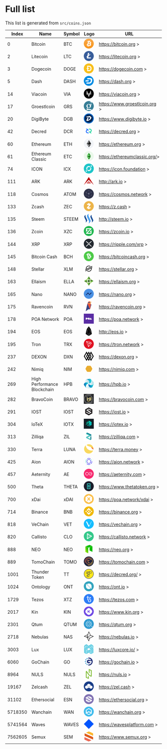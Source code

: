 # Full list

This list is generated from `src/coins.json`

| Index   | Name                        | Symbol | Logo                                                                                                   | URL                            |
| ------- | --------------------------- | ------ | ------------------------------------------------------------------------------------------------------ | ------------------------------ |
| 0       | Bitcoin                     | BTC    | <img src="https://raw.githubusercontent.com/TrustWallet/tokens/master/coins/0.png" width="32" />       | <https://bitcoin.org>         > |
| 2       | Litecoin                    | LTC    | <img src="https://raw.githubusercontent.com/TrustWallet/tokens/master/coins/2.png" width="32" />       | <https://litecoin.org>        > |
| 3       | Dogecoin                    | DOGE   | <img src="https://raw.githubusercontent.com/TrustWallet/tokens/master/coins/3.png" width="32" />       | <https://dogecoin.com>        > |
| 5       | Dash                        | DASH   | <img src="https://raw.githubusercontent.com/TrustWallet/tokens/master/coins/5.png" width="32" />       | <https://dash.org>            > |
| 14      | Viacoin                     | VIA    | <img src="https://raw.githubusercontent.com/TrustWallet/tokens/master/coins/14.png" width="32" />      | <https://viacoin.org>         > |
| 17      | Groestlcoin                 | GRS    | <img src="https://raw.githubusercontent.com/TrustWallet/tokens/master/coins/17.png" width="32" />      | <https://www.groestlcoin.org> > |
| 20      | DigiByte                    | DGB    | <img src="https://raw.githubusercontent.com/TrustWallet/tokens/master/coins/20.png" width="32" />      | <https://www.digibyte.io>     > |
| 42      | Decred                      | DCR    | <img src="https://raw.githubusercontent.com/TrustWallet/tokens/master/coins/42.png" width="32" />      | <https://decred.org>          > |
| 60      | Ethereum                    | ETH    | <img src="https://raw.githubusercontent.com/TrustWallet/tokens/master/coins/60.png" width="32" />      | <https://ethereum.org>        > |
| 61      | Ethereum Classic            | ETC    | <img src="https://raw.githubusercontent.com/TrustWallet/tokens/master/coins/61.png" width="32" />      | <https://ethereumclassic.org/>> |
| 74      | ICON                        | ICX    | <img src="https://raw.githubusercontent.com/TrustWallet/tokens/master/coins/74.png" width="32" />      | <https://icon.foundation>     > |
| 111     | ARK                         | ARK    | <img src="https://raw.githubusercontent.com/TrustWallet/tokens/master/coins/111.png" width="32" />     | <http://ark.io>               > |
| 118     | Cosmos                      | ATOM   | <img src="https://raw.githubusercontent.com/TrustWallet/tokens/master/coins/118.png" width="32" />     | <https://cosmos.network>      > |
| 133     | Zcash                       | ZEC    | <img src="https://raw.githubusercontent.com/TrustWallet/tokens/master/coins/133.png" width="32" />     | <https://z.cash>              > |
| 135     | Steem                       | STEEM  | <img src="https://raw.githubusercontent.com/TrustWallet/tokens/master/coins/135.png" width="32" />     | <http://steem.io>             > |
| 136     | Zcoin                       | XZC    | <img src="https://raw.githubusercontent.com/TrustWallet/tokens/master/coins/136.png" width="32" />     | <https://zcoin.io>            > |
| 144     | XRP                         | XRP    | <img src="https://raw.githubusercontent.com/TrustWallet/tokens/master/coins/144.png" width="32" />     | <https://ripple.com/xrp>      > |
| 145     | Bitcoin Cash                | BCH    | <img src="https://raw.githubusercontent.com/TrustWallet/tokens/master/coins/145.png" width="32" />     | <https://bitcoincash.org>     > |
| 148     | Stellar                     | XLM    | <img src="https://raw.githubusercontent.com/TrustWallet/tokens/master/coins/148.png" width="32" />     | <https://stellar.org>         > |
| 163     | Ellaism                     | ELLA   | <img src="https://raw.githubusercontent.com/TrustWallet/tokens/master/coins/163.png" width="32" />     | <https://ellaism.org>         > |
| 165     | Nano                        | NANO   | <img src="https://raw.githubusercontent.com/TrustWallet/tokens/master/coins/165.png" width="32" />     | <https://nano.org>            > |
| 175     | Ravencoin                   | RVN    | <img src="https://raw.githubusercontent.com/TrustWallet/tokens/master/coins/175.png" width="32" />     | <https://ravencoin.org>       > |
| 178     | POA Network                 | POA    | <img src="https://raw.githubusercontent.com/TrustWallet/tokens/master/coins/178.png" width="32" />     | <https://poa.network>         > |
| 194     | EOS                         | EOS    | <img src="https://raw.githubusercontent.com/TrustWallet/tokens/master/coins/194.png" width="32" />     | <http://eos.io>               > |
| 195     | Tron                        | TRX    | <img src="https://raw.githubusercontent.com/TrustWallet/tokens/master/coins/195.png" width="32" />     | <https://tron.network>        > |
| 237     | DEXON                       | DXN    | <img src="https://raw.githubusercontent.com/TrustWallet/tokens/master/coins/237.png" width="32" />     | <https://dexon.org>           > |
| 242     | Nimiq                       | NIM    | <img src="https://raw.githubusercontent.com/TrustWallet/tokens/master/coins/242.png" width="32" />     | <https://nimiq.com>           > |
| 269     | High Performance Blockchain | HPB    | <img src="https://raw.githubusercontent.com/TrustWallet/tokens/master/coins/269.png" width="32" />     | <https://hpb.io>              > |
| 282     | BravoCoin                   | BRAVO  | <img src="https://raw.githubusercontent.com/TrustWallet/tokens/master/coins/282.png" width="32" />     | <https://bravocoin.com>       > |
| 291     | IOST                        | IOST   | <img src="https://raw.githubusercontent.com/TrustWallet/tokens/master/coins/291.png" width="32" />     | <https://iost.io>             > |
| 304     | IoTeX                       | IOTX   | <img src="https://raw.githubusercontent.com/TrustWallet/tokens/master/coins/304.png" width="32" />     | <https://iotex.io>            > |
| 313     | Zilliqa                     | ZIL    | <img src="https://raw.githubusercontent.com/TrustWallet/tokens/master/coins/313.png" width="32" />     | <https://zilliqa.com>         > |
| 330     | Terra                       | LUNA   | <img src="https://raw.githubusercontent.com/TrustWallet/tokens/master/coins/330.png" width="32" />     | <https://terra.money>         > |
| 425     | Aion                        | AION   | <img src="https://raw.githubusercontent.com/TrustWallet/tokens/master/coins/425.png" width="32" />     | <https://aion.network>        > |
| 457     | Aeternity                   | AE     | <img src="https://raw.githubusercontent.com/TrustWallet/tokens/master/coins/457.png" width="32" />     | <https://aeternity.com>       > |
| 500     | Theta                       | THETA  | <img src="https://raw.githubusercontent.com/TrustWallet/tokens/master/coins/500.png" width="32" />     | <https://www.thetatoken.org>  > |
| 700     | xDai                        | xDAI   | <img src="https://raw.githubusercontent.com/TrustWallet/tokens/master/coins/700.png" width="32" />     | <https://poa.network/xdai>    > |
| 714     | Binance                     | BNB    | <img src="https://raw.githubusercontent.com/TrustWallet/tokens/master/coins/714.png" width="32" />     | <https://binance.org>         > |
| 818     | VeChain                     | VET    | <img src="https://raw.githubusercontent.com/TrustWallet/tokens/master/coins/818.png" width="32" />     | <https://vechain.org>         > |
| 820     | Callisto                    | CLO    | <img src="https://raw.githubusercontent.com/TrustWallet/tokens/master/coins/820.png" width="32" />     | <https://callisto.network>    > |
| 888     | NEO                         | NEO    | <img src="https://raw.githubusercontent.com/TrustWallet/tokens/master/coins/888.png" width="32" />     | <https://neo.org>             > |
| 889     | TomoChain                   | TOMO   | <img src="https://raw.githubusercontent.com/TrustWallet/tokens/master/coins/889.png" width="32" />     | <https://tomochain.com>       > |
| 1001    | Thunder Token               | TT     | <img src="https://raw.githubusercontent.com/TrustWallet/tokens/master/coins/1001.png" width="32" />    | <https://decred.org/>         > |
| 1024    | Ontology                    | ONT    | <img src="https://raw.githubusercontent.com/TrustWallet/tokens/master/coins/1024.png" width="32" />    | <https://ont.io>              > |
| 1729    | Tezos                       | XTZ    | <img src="https://raw.githubusercontent.com/TrustWallet/tokens/master/coins/1729.png" width="32" />    | <https://tezos.com>           > |
| 2017    | Kin                         | KIN    | <img src="https://raw.githubusercontent.com/TrustWallet/tokens/master/coins/2017.png" width="32" />    | <https://www.kin.org>         > |
| 2301    | Qtum                        | QTUM   | <img src="https://raw.githubusercontent.com/TrustWallet/tokens/master/coins/2301.png" width="32" />    | <https://qtum.org>            > |
| 2718    | Nebulas                     | NAS    | <img src="https://raw.githubusercontent.com/TrustWallet/tokens/master/coins/2718.png" width="32" />    | <https://nebulas.io>          > |
| 3003    | Lux                         | LUX    | <img src="https://raw.githubusercontent.com/TrustWallet/tokens/master/coins/3003.png" width="32" />    | <https://luxcore.io/>         > |
| 6060    | GoChain                     | GO     | <img src="https://raw.githubusercontent.com/TrustWallet/tokens/master/coins/6060.png" width="32" />    | <https://gochain.io>          > |
| 8964    | NULS                        | NULS   | <img src="https://raw.githubusercontent.com/TrustWallet/tokens/master/coins/8964.png" width="32" />    | <https://nuls.io>             > |
| 19167   | Zelcash                     | ZEL    | <img src="https://raw.githubusercontent.com/TrustWallet/tokens/master/coins/19167.png" width="32" />   | <https://zel.cash>            > |
| 31102   | Ethersocial                 | ESN    | <img src="https://raw.githubusercontent.com/TrustWallet/tokens/master/coins/31102.png" width="32" />   | <https://ethersocial.org>     > |
| 5718350 | Wanchain                    | WAN    | <img src="https://raw.githubusercontent.com/TrustWallet/tokens/master/coins/5718350.png" width="32" /> | <https://wanchain.org>        > |
| 5741564 | Waves                       | WAVES  | <img src="https://raw.githubusercontent.com/TrustWallet/tokens/master/coins/5741564.png" width="32" /> | <https://wavesplatform.com>   > |
| 7562605 | Semux                       | SEM    | <img src="https://raw.githubusercontent.com/TrustWallet/tokens/master/coins/7562605.png" width="32" /> | <https://www.semux.org>       > |
